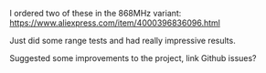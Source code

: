 I ordered two of these in the 868MHz variant: https://www.aliexpress.com/item/4000396836096.html

Just did some range tests and had really impressive results.

Suggested some improvements to the project, link Github issues?